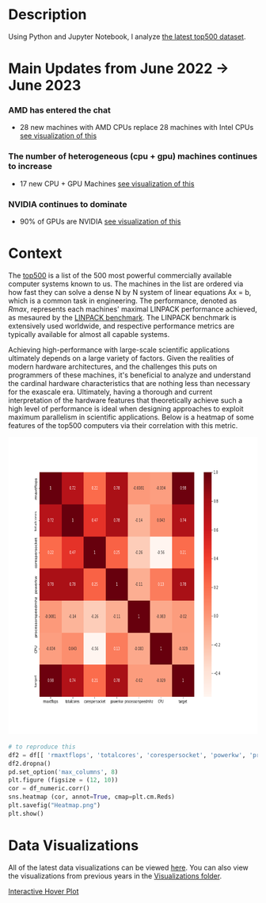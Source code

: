 # Description 
Using Python and Jupyter Notebook, I analyze [the latest top500 dataset](https://www.top500.org/lists/top500/).

# Main Updates from June 2022 -> June 2023 
### AMD has entered the chat
* 28 new machines with AMD CPUs replace 28 machines with Intel CPUs [see visualization of this](https://github.com/tommygorham/top500/blob/main/Visualizations/2023/June2023CPUShare.png)
### The number of heterogeneous (cpu + gpu) machines continues to increase 
* 17 new CPU + GPU Machines [see visualization of this](https://github.com/tommygorham/top500/blob/main/Visualizations/2023/June2023heterogeneity.png)
### NVIDIA continues to dominate 
* 90% of GPUs are NVIDIA [see visualization of this](https://github.com/tommygorham/top500/blob/main/Visualizations/2023/June2023GPUShare.png)


# Context 
The [top500](https://www.top500.org/project/top500_description/) is a list of the 500 most powerful commercially available computer systems known to us. 
The machines in the list are ordered via how fast they can solve a dense N by N system of linear equations Ax = b, which is a common task in engineering.
The performance, denoted as *Rmax*, represents each machines' maximal LINPACK performance achieved, as mesaured by the [LINPACK benchmark](http://www.netlib.org/utk/people/JackDongarra/PAPERS/hpl.pdf). The LINPACK benchmark is extensively used worldwide, and respective performance metrics are typically available for almost all capable systems.

Achieving high-performance with large-scale scientific applications ultimately depends on a large variety of factors. Given the realities of modern hardware architectures, and the challenges this puts on programmers of these machines, it's beneficial to analyze and understand the cardinal hardware characteristics that are nothing less than necessary for the exascale era. Ultimately, having a thorough and current interpretation of the hardware features that theoretically achieve such a high level of performance is ideal when designing approaches to exploit maximum parallelism in scientific applications. Below is a heatmap of some features of the top500 computers via their correlation with this metric. 

<p align="center">
<img src="https://github.com/tommygorham/top500/blob/main/Visualizations/Theoretical_Peak%2BPerformance_Heatmap_of_Corr_Spring22.png" height="600px" /> 
</p> 

```python
# to reproduce this 
df2 = df[[ 'rmaxtflops', 'totalcores', 'corespersocket', 'powerkw', 'processorspeedmhz', 'CPU', 'target' ]]
df2.dropna()
pd.set_option('max_columns', 8)
plt.figure (figsize = (12, 10))
cor = df_numeric.corr()
sns.heatmap (cor, annot=True, cmap=plt.cm.Reds)
plt.savefig("Heatmap.png")
plt.show()
```

# Data Visualizations
All of the latest data visualizations can be viewed [here](https://github.com/tommygorham/top500/blob/main/top500_notebook.ipynb). You can also view the visualizations from previous years in the [Visualizations folder](https://github.com/tommygorham/top500/tree/main/Visualizations). 



[Interactive Hover Plot](http://htmlpreview.github.io/?https://github.com/tommygorham/top500/blob/main/InteractiveMachineInfo2023.html)

                

